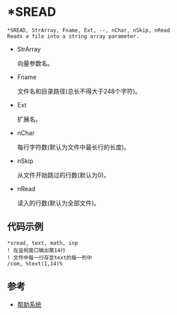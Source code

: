 # *SREAD

```
*SREAD, StrArray, Fname, Ext, --, nChar, nSkip, nRead
Reads a file into a string array parameter.
```

- StrArray

    向量参数名。
    
- Fname

    文件名和目录路径(总长不得大于248个字符)。
    
- Ext

    扩展名。
    
- nChar

    每行字符数(默认为文件中最长行的长度)。
    

- nSkip

    从文件开始跳过的行数(默认为0)。

- nRead

    读入的行数(默认为全部文件)。
    

## 代码示例

```
*sread, text, math, inp
! 在监视窗口输出第14行
! 文件中每一行存至text的每一列中
/com, %text(1,14)%
```

## 参考

- [帮助系统](http://www.mm.bme.hu/~gyebro/files/ans_help_v182/ans_cmd/Hlp_C_SREAD_st.html)
   
  
    
    

